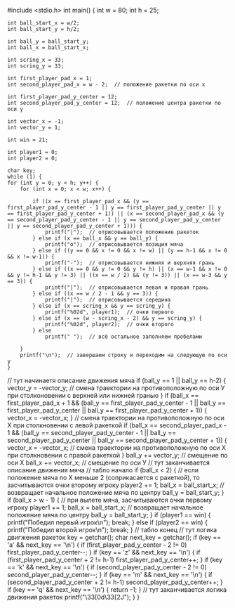 #include <stdio.h>
int main() {
    int w = 80;
    int h = 25;

    int ball_start_x = w/2;
    int ball_start_y = h/2;

    int ball_y = ball_start_y;
    int ball_x = ball_start_x;

    int scring_x = 33;
    int scring_y = 33;

    int first_player_pad_x = 1;
    int second_player_pad_x = w - 2;  // положение ракетки по оси x

    int first_player_pad_y_center = 12;
    int second_player_pad_y_center = 12;  // положение центра ракетки по оси y

    int vector_x = -1;
    int vector_y = 1;

    int win = 21;

    int player1 = 0;
    int player2 = 0;

    char key;
    while (1) {
    for (int y = 0; y < h; y++) {
        for (int x = 0; x < w; x++) {

            if ((x == first_player_pad_x && (y == first_player_pad_y_center - 1 || y == first_player_pad_y_center || y == first_player_pad_y_center + 1)) || (x == second_player_pad_x && (y == second_player_pad_y_center - 1 || y == second_player_pad_y_center || y == second_player_pad_y_center + 1))) {
                printf("|");  // отрисовывается положение ракеток
            } else if (x == ball_x && y == ball_y) {
                printf("o");  // отрисовывается позиция мяча
            } else if ((y == 0 && x != 0 && x != w) || (y == h-1 && x != 0 && x != w-1)) {
                printf("-");  // отрисовывается нижняя и верхняя грань
            } else if ((x == 0 && y != 0 && y != h) || (x == w-1 && x != 0 && y != h-1 && y != 3) || ((x == w / 2) && (y != 3)) || (x == w-3 && y == 3)) {
                printf("|");  // отрисовывается левая и правая грань
            } else if ((x == w / 2 - 1 && y == 3)) {
                printf("|");  // отрисовывается середина
            } else if (x == scring_x && y == scring_y) {
                printf("%02d", player1);  // очки первого
            } else if (x == (w - scring_x - 2) && y == scring_y) {
                printf("%02d", player2);  // очки второго
            } else
                printf(" ");  // всё остальное заполняем пробелами
        
        }
        printf("\n");  // завершаем строку и переходим на следующую по оси y
    }
// тут начинаетя описание движения мяча
        if (ball_y == 1 || ball_y == h-2) {
                vector_y = -vector_y;  // смена траектории на противоположную по оси У при столконовении с верхней или нижней гранью
        }
        if (ball_x == first_player_pad_x + 1 && (ball_y == first_player_pad_y_center - 1 || ball_y == first_player_pad_y_center || ball_y == first_player_pad_y_center + 1)) {
            vector_x = -vector_x;
        }  // смена траектории на противоположную по оси Х при столкновении с левой ракеткой
        if (ball_x == second_player_pad_x - 1 && (ball_y == second_player_pad_y_center - 1 || ball_y == second_player_pad_y_center || ball_y == second_player_pad_y_center + 1)) {
        vector_x = -vector_x;  // смена траектории на противоположную по оси Х при столкновении с правой ракеткой
        }
        ball_y += vector_y;  // смещение по оси Х
        ball_x += vector_x;  // смещение по оси У
// тут заканчивается описание движения мяча
// табло начало
        if (ball_x < 2) {  // если положение мяча по Х меньше 2 (соприкасается с ракеткой), то засчитываются очки второму игроку
            player2 += 1;
            ball_x = ball_start_x;  // возвращает начальное положение мяча по центру
            ball_y = ball_start_y;
        }
        if (ball_x > w - 1) {  // при вылете мяча, засчитываются очки первому игроку
            player1 += 1;
            ball_x = ball_start_x;  // возвращает начальное положение мяча по центру
            ball_y = ball_start_y;
        }
        if (player1 == win) {
            printf("Победил первый игрок\n");
            break;
        }
        else if (player2 == win) {
            printf("Победил второй игрок\n");
            break;
        }
// табло конец
// тут логика двигжения ракеток
        key = getchar();
        char next_key = getchar();
        if (key == 'a' && next_key == '\n') {
            if (first_player_pad_y_center - 2 != 0)
                first_player_pad_y_center--;
        }
        if (key == 'z' && next_key == '\n') {
            if (first_player_pad_y_center + 2 != h-1)
                    first_player_pad_y_center++;
        }
        if (key == 'k' && next_key == '\n') {
            if (second_player_pad_y_center - 2 != 0)
                    second_player_pad_y_center--;
        }
        if (key == 'm' && next_key == '\n') {
            if (second_player_pad_y_center + 2 != h-1)
                    second_player_pad_y_center++;
        }
        if (key == 'q' && next_key == '\n') {
            return -1;
        }
// тут заканчивается логика движения ракеток
        printf("\33[0d\33[2J");
    }
}
